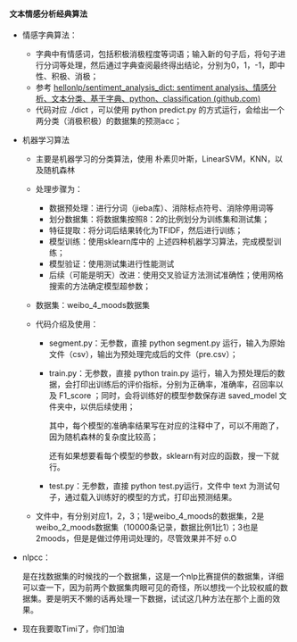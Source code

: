 #### 文本情感分析经典算法

- 情感字典算法：

  - 字典中有情感词，包括积极消极程度等词语；输入新的句子后，将句子进行分词等处理，然后通过字典查阅最终得出结论，分别为0，1，-1，即中性、积极、消极；
  - 参考  [hellonlp/sentiment_analysis_dict: sentiment analysis、情感分析、文本分类、基于字典、python、classification (github.com)](https://github.com/hellonlp/sentiment_analysis_dict)
  - 代码对应 ./dict ，可以使用 python  predict.py 的方式运行，会给出一个两分类（消极积极）的数据集的预测acc；

- 机器学习算法

  - 主要是机器学习的分类算法，使用 朴素贝叶斯，LinearSVM，KNN，以及随机森林

  - 处理步骤为：

    - 数据预处理：进行分词（jieba库）、消除标点符号、消除停用词等
    - 划分数据集：将数据集按照8：2的比例划分为训练集和测试集；
    - 特征提取：将分词后结果转化为TFIDF，然后进行训练；
    - 模型训练：使用sklearn库中的 上述四种机器学习算法，完成模型训练；
    - 模型验证：使用测试集进行性能测试
    - 后续（可能是明天）改进：使用交叉验证方法测试准确性；使用网格搜索的方法确定模型超参数；

  - 数据集：weibo_4_moods数据集

  - 代码介绍及使用：

    - segment.py：无参数，直接 python segment.py 运行，输入为原始文件（csv），输出为预处理完成后的文件（pre.csv）；

    - train.py：无参数，直接 python train.py 运行，输入为预处理后的数据，会打印出训练后的评价指标，分别为正确率，准确率，召回率以及 F1_score ；同时，会将训练好的模型参数保存进 saved_model 文件夹中，以供后续使用；

      其中，每个模型的准确率结果写在对应的注释中了，可以不用跑了，因为随机森林的复杂度比较高；

      还有如果想要看每个模型的参数，sklearn有对应的函数，搜一下就行。

    - test.py：无参数，直接 python test.py运行，文件中 text 为测试句子，通过载入训练好的模型的方式，打印出预测结果。

  - 文件中，有分别对应1，2，3；1是weibo_4_moods的数据集，2是weibo_2_moods数据集（10000条记录，数据比例1比1）；3也是2moods，但是是做过停用词处理的，尽管效果并不好  o.O

- nlpcc：

  ​		是在找数据集的时候找的一个数据集，这是一个nlp比赛提供的数据集，详细可以查一下，因为前两个数据集肉眼可见的奇怪，所以想找一个比较权威的数据集。要是明天不懒的话再处理一下数据，试试这几种方法在那个上面的效果。

- 现在我要取Timi了，你们加油